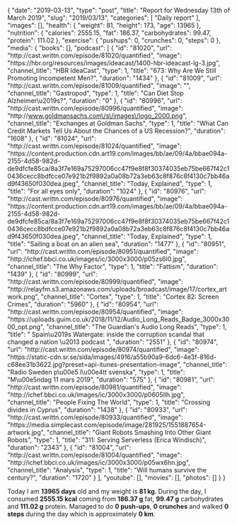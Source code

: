 {
    "date": "2019-03-13",
    "type": "post",
    "title": "Report for Wednesday 13th of March 2019",
    "slug": "2019\/03\/13",
    "categories": [
        "Daily report"
    ],
    "images": [],
    "health": {
        "weight": 81,
        "height": 173,
        "age": 13965
    },
    "nutrition": {
        "calories": 2555.15,
        "fat": 186.37,
        "carbohydrates": 99.47,
        "protein": 111.02
    },
    "exercise": {
        "pushups": 0,
        "crunches": 0,
        "steps": 0
    },
    "media": {
        "books": [],
        "podcast": [
            {
                "id": "81020",
                "url": "http:\/\/cast.writtn.com\/episode\/81020\/quantified",
                "image": "https:\/\/hbr.org\/resources\/images\/ideacast\/1400-hbr-ideacast-lg-3.jpg",
                "channel_title": "HBR IdeaCast",
                "type": 1,
                "title": "673: Why Are We Still Promoting Incompetent Men?",
                "duration": "1434"
            },
            {
                "id": "81009",
                "url": "http:\/\/cast.writtn.com\/episode\/81009\/quantified",
                "image": "",
                "channel_title": "Gastropod",
                "type": 1,
                "title": "Can Diet Stop Alzheimer\u2019s?",
                "duration": "0"
            },
            {
                "id": "80996",
                "url": "http:\/\/cast.writtn.com\/episode\/80996\/quantified",
                "image": "http:\/\/www.goldmansachs.com\/s\/images\/logo_2000.png",
                "channel_title": "Exchanges at Goldman Sachs",
                "type": 1,
                "title": "What Can Credit Markets Tell Us About the Chances of a US Recession?",
                "duration": "1608"
            },
            {
                "id": "81024",
                "url": "http:\/\/cast.writtn.com\/episode\/81024\/quantified",
                "image": "https:\/\/content.production.cdn.art19.com\/images\/bb\/ae\/09\/4a\/bbae094a-2155-4d58-982d-de9dfcfe85ca\/8a3f7e169a75297006cc47f9e8f8f30374035eb75be667f42c10436cecc8bdfcce07e921b2f9892a0a08b72a3eb63c8f876c8f4130c7bb46ad9f43650f030dea.jpeg",
                "channel_title": "Today, Explained",
                "type": 1,
                "title": "For all eyes only",
                "duration": "1024"
            },
            {
                "id": "80976",
                "url": "http:\/\/cast.writtn.com\/episode\/80976\/quantified",
                "image": "https:\/\/content.production.cdn.art19.com\/images\/bb\/ae\/09\/4a\/bbae094a-2155-4d58-982d-de9dfcfe85ca\/8a3f7e169a75297006cc47f9e8f8f30374035eb75be667f42c10436cecc8bdfcce07e921b2f9892a0a08b72a3eb63c8f876c8f4130c7bb46ad9f43650f030dea.jpeg",
                "channel_title": "Today, Explained",
                "type": 1,
                "title": "Sailing a boat on an alien sea",
                "duration": "1477"
            },
            {
                "id": "80951",
                "url": "http:\/\/cast.writtn.com\/episode\/80951\/quantified",
                "image": "http:\/\/ichef.bbci.co.uk\/images\/ic\/3000x3000\/p05zs6l0.jpg",
                "channel_title": "The Why Factor",
                "type": 1,
                "title": "Fattism",
                "duration": "1439"
            },
            {
                "id": "80999",
                "url": "http:\/\/cast.writtn.com\/episode\/80999\/quantified",
                "image": "http:\/\/relayfm.s3.amazonaws.com\/uploads\/broadcast\/image\/17\/cortex_artwork.png",
                "channel_title": "Cortex",
                "type": 1,
                "title": "Cortex 82: Screen Crimes",
                "duration": "5960"
            },
            {
                "id": "80954",
                "url": "http:\/\/cast.writtn.com\/episode\/80954\/quantified",
                "image": "https:\/\/uploads.guim.co.uk\/2018\/11\/12\/Audio_Long_Reads_Badge_3000x3000_opt.png",
                "channel_title": "The Guardian's Audio Long Reads",
                "type": 1,
                "title": " Spain\u2019s Watergate: inside the corruption scandal that changed a nation \u2013 podcast ",
                "duration": "2551"
            },
            {
                "id": "80974",
                "url": "http:\/\/cast.writtn.com\/episode\/80974\/quantified",
                "image": "https:\/\/static-cdn.sr.se\/sida\/images\/4916\/a55b90a9-6dc6-4e3f-816d-c68ee31b3622.jpg?preset=api-itunes-presentation-image",
                "channel_title": "Radio Sweden p\u00e5 l\u00e4tt svenska",
                "type": 1,
                "title": "M\u00e5ndag 11 mars 2019",
                "duration": "575"
            },
            {
                "id": "80981",
                "url": "http:\/\/cast.writtn.com\/episode\/80981\/quantified",
                "image": "http:\/\/ichef.bbci.co.uk\/images\/ic\/3000x3000\/p0605llh.jpg",
                "channel_title": "People Fixing The World",
                "type": 1,
                "title": "Crossing divides in Cyprus",
                "duration": "1438"
            },
            {
                "id": "80933",
                "url": "http:\/\/cast.writtn.com\/episode\/80933\/quantified",
                "image": "https:\/\/media.simplecast.com\/episode\/image\/281925\/1551887654-artwork.jpg",
                "channel_title": "Giant Robots Smashing Into Other Giant Robots",
                "type": 1,
                "title": "311: Serving Serverless (Erica Windisch)",
                "duration": "2343"
            },
            {
                "id": "81004",
                "url": "http:\/\/cast.writtn.com\/episode\/81004\/quantified",
                "image": "http:\/\/ichef.bbci.co.uk\/images\/ic\/3000x3000\/p05wx6hn.jpg",
                "channel_title": "Analysis",
                "type": 1,
                "title": "Will humans survive the century?",
                "duration": "1720"
            }
        ],
        "youtube": [],
        "movies": [],
        "photos": []
    }
}

Today I am <strong>13965 days</strong> old and my weight is <strong>81 kg</strong>. During the day, I consumed <strong>2555.15 kcal</strong> coming from <strong>186.37 g</strong> fat, <strong>99.47 g</strong> carbohydrates and <strong>111.02 g</strong> protein. Managed to do <strong>0 push-ups</strong>, <strong>0 crunches</strong> and walked <strong>0 steps</strong> during the day which is approximately <strong>0 km</strong>.